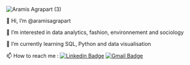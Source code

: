 ![Aramis Agrapart (3)](https://github.com/user-attachments/assets/237c0f04-0a42-460e-a89f-e0e835cbdc36)

👋 Hi, I’m @aramisagrapart

🌱 I’m interested in data analytics, fashion, environnement and sociology

👀 I’m currently learning SQL, Python and data visualisation

📫 How to reach me : [![Linkedin Badge](https://img.shields.io/badge/-LinkedIn-blue?style=flat-square&logo=Linkedin&logoColor=white&link=https://www.linkedin.com/in/aramis-agrapart/)](https://www.linkedin.com/in/aramis-agrapart/)
[![Gmail Badge](https://img.shields.io/badge/-Gmail-d14836?style=flat-square&logo=Gmail&logoColor=white&link=mail@agrapart.aramis@gmail.com)](mailto:mail@agrapart.aramis@gmail.com)
<!---
AramisAgrapart/AramisAgrapart is a ✨ special ✨ repository because its `README.md` (this file) appears on your GitHub profile.
You can click the Preview link to take a look at your changes.
--->
